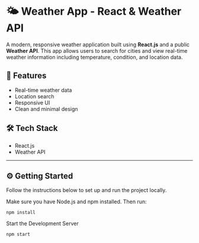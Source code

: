 # 🌤️ Weather App - React & Weather API

A modern, responsive weather application built using **React.js** and a public **Weather API**. This app allows users to search for cities and view real-time weather information including temperature, condition, and location data.

## 🚀 Features

- Real-time weather data
- Location search
- Responsive UI
- Clean and minimal design

## 🛠️ Tech Stack

- React.js
- Weather API 
---

## ⚙️ Getting Started

Follow the instructions below to set up and run the project locally.

Make sure you have Node.js and npm installed. Then run:

```npm install```

Start the Development Server

```npm start```
